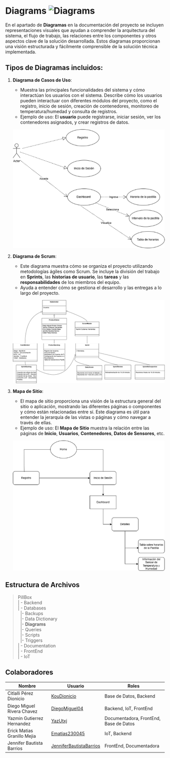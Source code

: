 # Diagrams  ![Diagrams](https://img.shields.io/badge/Microsoft_Visio-3955A3?style=for-the-badge&logo=microsoft-visio&logoColor=white)

En el apartado de **Diagramas** en la documentación del proyecto se incluyen representaciones visuales que ayudan a comprender la arquitectura del sistema, el flujo de trabajo, las relaciones entre los componentes y otros aspectos clave de la solución desarrollada. Estos diagramas proporcionan una visión estructurada y fácilmente comprensible de la solución técnica implementada.

## Tipos de Diagramas incluidos:

1. **Diagrama de Casos de Uso**:
   - Muestra las principales funcionalidades del sistema y cómo interactúan los usuarios con el sistema. Describe cómo los usuarios pueden interactuar con diferentes módulos del proyecto, como el registro, inicio de sesión, creación de contenedores, monitoreo de temperatura/humedad y consulta de registros.
   - Ejemplo de uso: El **usuario** puede registrarse, iniciar sesión, ver los contenedores asignados, y crear registros de datos.

   ![Diagrama de Casos de Uso](../Diagrams/Diagrama%20de%20casos%20de%20uso.drawio.png) 

2. **Diagrama de Scrum**:
   - Este diagrama muestra cómo se organiza el proyecto utilizando metodologías ágiles como Scrum. Se incluye la división del trabajo en **Sprints**, las **historias de usuario**, las **tareas** y las **responsabilidades** de los miembros del equipo.
   - Ayuda a entender cómo se gestiona el desarrollo y las entregas a lo largo del proyecto.

   ![Diagrama de Scrum](../Diagrams/Scrum.drawio.png) 

3. **Mapa de Sitio**:
   - El mapa de sitio proporciona una visión de la estructura general del sitio o aplicación, mostrando las diferentes páginas o componentes y cómo están relacionadas entre sí. Este diagrama es útil para entender la jerarquía de las vistas o páginas y cómo navegar a través de ellas.
   - Ejemplo de uso: El **Mapa de Sitio** muestra la relación entre las páginas de **Inicio**, **Usuarios**, **Contenedores**, **Datos de Sensores**, etc.

   ![Mapa de Sitio](../Diagrams/Mapa%20de%20Sitio.drawio.png) 

## Estructura de Archivos

>PillBox<br>
>| - Backend <br>
>| - Databases<br>
>&nbsp;&nbsp;|- Backups<br>
>&nbsp;&nbsp;|- Data Dictionary<br>
>&nbsp;&nbsp;|- **Diagrams**<br> <!-- Contiene todos los diagramas que describen la arquitectura y flujo del sistema -->
>&nbsp;&nbsp;|- Queries<br>
>&nbsp;&nbsp;|- Scripts<br>
>&nbsp;&nbsp;|- Triggers<br>
>| - Documentation<br>
>| - FrontEnd<br>
>| - IoT

## Colaboradores

| Nombre                        | Usuario             | Roles |
|-------------------------------|---------------------|--------|
|  Citlalli Pérez Dionicio |      [KouDionicio](https://github.com/KouDionicio)  |  Base de Datos, Backend      |
|  Diego Miguel Rivera Chavez | [DiegoMiguel04](https://github.com/DiegoMiguel04)       |  Backend, IoT, FrontEnd     |
|  Yazmin Gutierrez Hernandez | [YazUtxj](https://github.com/YazUtxj)            | Documentadora, FrontEnd, Base de Datos   |
|  Erick Matias Granillo Mejia | [Ematias230045](https://github.com/Ematias230045)            | IoT, Backend     |
|  Jennifer Bautista Barrios |[JenniferBautistaBarrios](https://github.com/JenniferBautistaBarrios)            | FrontEnd, Documentadora      |

